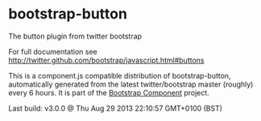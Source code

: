 # bootstrap-button
The button plugin from twitter bootstrap

For full documentation see http://twitter.github.com/bootstrap/javascript.html#buttons

This is a component.js compatible distribution of bootstrap-button, automatically generated
from the latest twitter/bootstrap master (roughly) every 6 hours. It is part of the <a href="http://github.com/codemix/bootstrap-component">Bootstrap Component</a>
project.


Last build: v3.0.0 @ Thu Aug 29 2013 22:10:57 GMT+0100 (BST)
